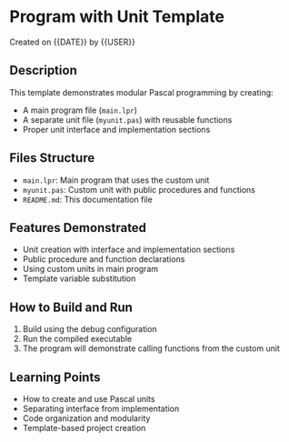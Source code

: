 # Program with Unit Template

Created on {{DATE}} by {{USER}}

## Description

This template demonstrates modular Pascal programming by creating:
- A main program file (`main.lpr`)
- A separate unit file (`myunit.pas`) with reusable functions
- Proper unit interface and implementation sections

## Files Structure

- `main.lpr`: Main program that uses the custom unit
- `myunit.pas`: Custom unit with public procedures and functions
- `README.md`: This documentation file

## Features Demonstrated

- Unit creation with interface and implementation sections
- Public procedure and function declarations
- Using custom units in main program
- Template variable substitution

## How to Build and Run

1. Build using the debug configuration
2. Run the compiled executable
3. The program will demonstrate calling functions from the custom unit

## Learning Points

- How to create and use Pascal units
- Separating interface from implementation
- Code organization and modularity
- Template-based project creation